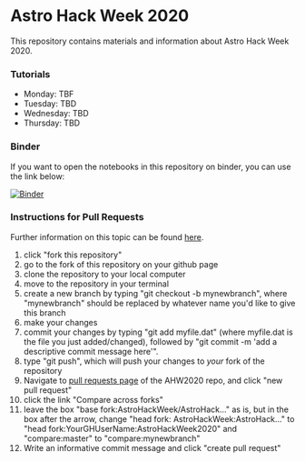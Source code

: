 # Astro Hack Week 2020

This repository contains materials and information about
Astro Hack Week 2020.

### Tutorials

* Monday: TBF
* Tuesday: TBD
* Wednesday: TBD
* Thursday: TBD

### Binder

If you want to open the notebooks in this repository on binder, you can use
the link below:

[![Binder](http://mybinder.org/badge_logo.svg)](http://mybinder.org/v2/gh/AstroHackWeek/AstroHackWeek2020/master)

### Instructions for Pull Requests

Further information on this topic can be found [here](https://help.github.com/articles/creating-a-pull-request-from-a-fork/).

1. click "fork this repository"
2. go to the fork of this repository on your github page
3. clone the repository to your local computer
4. move to the repository in your terminal
5. create a new branch by typing "git checkout -b mynewbranch", where "mynewbranch" should be replaced by whatever name you'd like to give this branch
6. make your changes
7. commit your changes by typing "git add myfile.dat" (where myfile.dat is the file you just added/changed), followed by "git commit -m 'add a descriptive commit message here'".
8. type "git push", which will push your changes to *your* fork of the repository
9. Navigate to [pull requests page](https://github.com/AstroHackWeek/AstroHackWeek2020/pulls) of the AHW2020 repo, and click "new pull request"
10. click the link "Compare across forks"
11.  leave the box "base fork:AstroHackWeek/AstroHack..." as is, but in the box after the arrow, change "head fork: AstroHackWeek:AstroHack..." to "head fork:YourGHUserName:AstroHackWeek2020" and "compare:master" to "compare:mynewbranch"
12. Write an informative commit message and click "create pull request"
